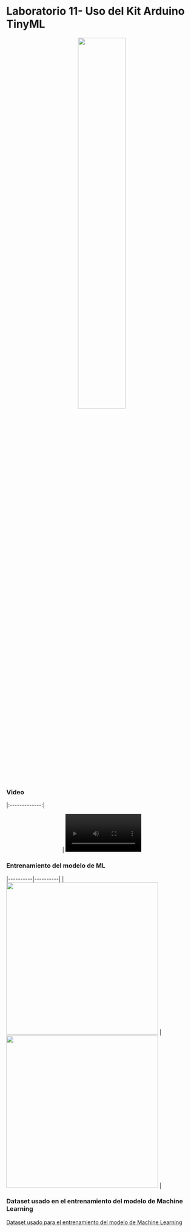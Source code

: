 # Laboratorio 11- Uso del Kit Arduino TinyML
<p align="center">
<img src="https://github.com/jorgemedina2804/Grupo-11-Introduccion-a-Senhales-Biomedica/assets/111662394/31391b98-6493-4d2b-86a2-dac82a324c45" width="50%"> 

### Video 
|:-------------:|
<p align="center">
| <video src="https://github.com/jorgemedina2804/Grupo-11-Introduccion-a-Senhales-Biomedica/assets/111662394/72137f13-f8d6-4d33-9af2-4a1f9c50e683" width="200" /> 

  
### Entrenamiento del modelo de ML
|----------|----------|
| <img width="400" height="400" src="https://github.com/jorgemedina2804/Grupo-11-Introduccion-a-Senhales-Biomedica/assets/111662394/780c076a-3b52-4885-98f7-c542868573ff"> |<img width="400" height="400" src="https://github.com/jorgemedina2804/Grupo-11-Introduccion-a-Senhales-Biomedica/assets/111662394/c9fd9720-9039-44a7-942b-6f59eb7ac730"> | 

</div>

### Dataset usado en el entrenamiento del modelo de Machine Learning
[Dataset usado para el entrenamiento del modelo de Machine Learning](https://github.com/jorgemedina2804/Grupo-11-Introduccion-a-Senhales-Biomedica/tree/main/ISB/Laboratorios/L11_TinyML/Dataset)
